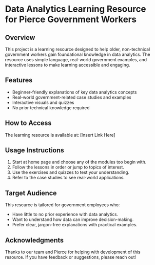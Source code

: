 # Data Analytics Learning Resource for Pierce Government Workers

## Overview
This project is a learning resource designed to help older, non-technical government workers gain foundational knowledge in data analytics. The resource uses simple language, real-world government examples, and interactive lessons to make learning accessible and engaging.

## Features
- Beginner-friendly explanations of key data analytics concepts
- Real-world government-related case studies and examples
- Interactive visuals and quizzes
- No prior technical knowledge required

## How to Access
The learning resource is available at: [Insert Link Here]

## Usage Instructions
1. Start at home page and choose any of the modules too begin with.
2. Follow the lessons in order or jump to topics of interest.
3. Use the exercises and quizzes to test your understanding.
4. Refer to the case studies to see real-world applications.

## Target Audience
This resource is tailored for government employees who:
- Have little to no prior experience with data analytics.
- Want to understand how data can improve decision-making.
- Prefer clear, jargon-free explanations with practical examples.

## Acknowledgments
Thanks to our team and Pierce for helping with development of this resource. If you have feedback or suggestions, please reach out!
